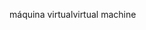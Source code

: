 <span data-ttu-id="0631e-101">máquina virtual</span><span class="sxs-lookup"><span data-stu-id="0631e-101">virtual machine</span></span>